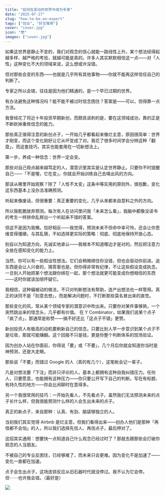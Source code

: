 ```yaml
---
title: "如何在变动的世界中成为专家"
date: "2025-07-27"
slug: "how-to-be-an-expert"
tags: ["创业", "好文推荐"]
cover: "cover.jpg"
icon: "😎"
images: ["cover.jpg"]
---
```

如果这世界是静止不变的，我们对观念的信心就能一路线性上升。某个想法经得起越多样、越严格的考验，就越可能是真的。许多人其实默默相信这一点——对「人性」这种变化不大的领域来说，这么想或许没错。



但对那些会变的东西——也就是几乎所有其他事物——你就不能再这样信任自己的判断了。



专家之所以会错，往往是因为他们精通的，是一个早已过期的世界。



有办法避免这种情况吗？能不能不被过时信念困住？答案是——可以，但得靠一点方法。



我曾经花了将近十年投资早期新创，而颇具讽刺的是，要在这领域成功，靠的正是不断砍掉重练信念的能力。



那些真正值得注意的新创点子，一开始几乎都看起来像烂主意，原因很简单：世界才刚变，而这个变化刚好让它从坏变成了对。我花了很多时间学会分辨这种「翻盘」，而这套技巧，其实也能套用在一切新想法上。



第一步，养成一种信念：世界一定会变。



那些对自己观点越来越笃定的人，潜意识里其实是认定世界静止。只要你不时提醒自己——「不是喔，它在变」，你就会开始训练自己去嗅出风的方向。



那该从哪里开始观察？除了「人性不太变」这条中等实用的原则外，很抱歉，变化这东西基本上没办法准确预测。



听起来像废话，但很重要：真正重要的变化，几乎从来都来自意料之外的方向。



所以我乾脆放弃预测。每次有人在访问里问我「未来怎么看」，我脑中都像没读书的考生一样拼命乱掰出一个听起来不错的答案。



但这不是因为我懒。恰好相反——我觉得，预测未来不但命中率可怜，还会让你思维变得僵硬。与其乱猜，不如选择更实际的策略：彻底、彻底地保持开放心态。



别自以为知道方向，先诚实地承认——我根本不知道哪边才是对的。然后把注意力全放在感知变化的能力上。



当然，你可以有一些假设性想法。它们会稍微绑住你没错，但也会驱动你前进。追东西是会让人兴奋的，猜答案也是。但你得非常有纪律，不让这些假设变成执念。
一旦别人开始把某个想法跟你绑在一起，那个想法就更可能变成你想相信的东西——这时你就该加倍怀疑它。



我相信，这种偏被动的做法，不只对判断想法有帮助，连产出想法也一样管用。真正的诀窍不是「刻意去想」，而是解决问题时，不打断那些莫名冒出来的直觉。



那些变化的风，常从某个领域专家的潜意识中吹出来。只要你对某件事够熟，一个突然跳出来的怪念头，几乎都有价值。
在 Y Combinator，如果我们说某个点子「疯了点」，那通常是称赞——搞不好还比「这点子不错」更赞。



新创投资人有极高的动机要刷新自己的信念。只要比别人早一步意识到某个点子不是垃圾，那就可能赚翻。这个回报不只是钱，更是你整个判断体系的现场验证。



因为创办人站在你面前，你得说「要」或「不要」，几个月后你就会知道你当时是神预测，还是大走眼。



那些说「不要」而错过 Google 的人（真的有几个），这笔帐会记一辈子。



凡是对想法要「下注」而非只评论的人，基本上都拥有这种自我纠错压力。任何人，只要愿意，也能拥有这种压力——你只要公开写下自己的判断。写在有标题、有持久性的地方——你会比闲聊时在意得多。



另一个我很常用的技巧：一开始先看人，不先看点子。虽然我们无法预测未来的点子长什么样，但我很能预测什么样的人会生出未来的点子。



真正的新点子，来自那种：认真、有劲、脑袋够独立的人。



当初我们其实觉得 Airbnb 是烂主意，但我们看得出来——创办人他们是那种「再怪都不会怕」的人，所以我们选择先信人、再信点子，最后押对了。



这招其实通用：想要快一点知道自己什么观念已经过时了？那就去跟那些会打破你观念的人当朋友。



不被自己的专业反困住，已经够难了，而未来只会更难。因为变化不是加速了——变化一直都在加速。



点子会生出点子，这场连锁反应从旧石器时代就没停过。我不认为它会停。
但⋯⋯也许我会错。（最好是）




![](https://prod-files-secure.s3.us-west-2.amazonaws.com/112d0858-5090-4d34-a606-b75eb8d65fd2/46476355-9cf3-4e99-9b7a-3531bc426380/1000202064.png?X-Amz-Algorithm=AWS4-HMAC-SHA256&X-Amz-Content-Sha256=UNSIGNED-PAYLOAD&X-Amz-Credential=ASIAZI2LB466ZIPOVBV2%2F20250829%2Fus-west-2%2Fs3%2Faws4_request&X-Amz-Date=20250829T143348Z&X-Amz-Expires=3600&X-Amz-Security-Token=IQoJb3JpZ2luX2VjEGYaCXVzLXdlc3QtMiJHMEUCIQDEbg6X4bk4fDCC8B8QFHpj3D7KrbeASgqp0L5qdTKGzAIgGwQq0Gkb%2F2pkJnNeW44gpa2K6QfQS9ErOzKAh2jU1TEqiAQIvv%2F%2F%2F%2F%2F%2F%2F%2F%2F%2FARAAGgw2Mzc0MjMxODM4MDUiDP5%2FypJ1Ld%2FdOFIreyrcA2ohNCbo2%2FPcAcurruv1BckYVem4v3%2F8wa91ypRDyoUg55OSK6e37xM2LeDouy9GmLYBdBBKZ4Dkv1ehq9GhDSEVY5QGvIMvGkNPKM3T3DevIisEzcXNwsmONrFXe2sjQvlZcp0omR3nCuo4Mc%2BL3D4n5u%2FfN8Zb1iTWUmpigYm2TzmTRw2oPd5G%2BYZZyut9GENFG%2BcBDSja6umDho1sBcGYfcEGMat5u1zeBiPw248PXN5HANGvxI24MWFFKlFkpi%2BX3WxQyQGOvp6L0%2BWeOBVQpacgis0mEYZo7d7Ew7Ynj%2FFm2Hm5Rrq2qUBqhF%2BYER4O8LwVm2c7pf2ZtgONchuZqxRQr7oIKeFihVOdkYMOhGvUcSDnZzb48JFbatjlJ5ZR%2Bfu9K6Gp6EDzmKo%2F68Nr7w2nsgcDSKuALUcBBOMc8%2FB6n%2B4yTkbarhI2p4dnQfe2NaVNfWe8QmJMl0Q2RqQ5j4KYpJxCBOFYzF%2FXnDh4eYr7b4UaP7XPVGg1jHx91199q8QUzffC5L0V9hXFlE%2FaNzF1QhlAgy63VHSlUqEoXmz2HtMx9vqVxKSABh34Ngjs5%2F3KDAXbbUXWJCjSZeY59N35w0SGvM3azCeNg9WDAOKXCrS2QLoZiFOkMP3RxsUGOqUB7FkCv1GAdBjtEL6yV2Ng42QwDRZka0H2dSKi5jCtjNChLx%2Be6LdwI0QZFJtOH47HrTTZ7LVWy6Sczb2WyYxWjx85%2BWN4zxZJVXgnBwEo0NA9CTVaxqGWQDdxaofBOjF4qr8K%2BhWLRsOnT35WHElWt3IBpngc4IT8cji56NEGEAvNLObPElm86K%2F9gfavElwbRH6TB39W2RuMGQ5yJ0wgk1wjnUA9&X-Amz-Signature=32fd1722be1cccd053e14671fa1735976ef262c6c5402646cd7f87262264988d&X-Amz-SignedHeaders=host&x-amz-checksum-mode=ENABLED&x-id=GetObject)

